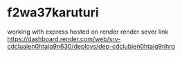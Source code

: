 # f2wa37karuturi

working with express hosted on render
render sever link 
https://dashboard.render.com/web/srv-cdcluaien0htaiq9n630/deploys/dep-cdclubien0htaiq9nhrg
